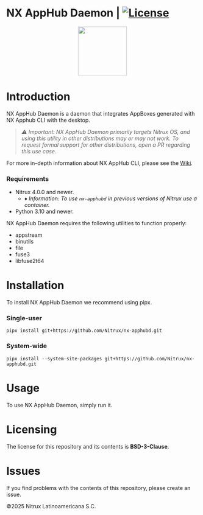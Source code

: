 # NX AppHub Daemon | [![License](https://img.shields.io/badge/License-BSD_3--Clause-blue.svg)](https://opensource.org/licenses/BSD-3-Clause)

<p align="center">
  <img width="128" height="128" src="https://raw.githubusercontent.com/Nitrux/luv-icon-theme/refs/heads/master/Luv/mimetypes/64/application-x-iso9660-appimage.svg">
</p>

# Introduction

NX AppHub Daemon is a daemon that integrates AppBoxes generated with NX Apphub CLI with the desktop.

> _⚠️ Important: NX AppHub Daemon primarily targets Nitrux OS, and using this utility in other distributions may or may not work. To request formal support for other distributions, open a PR regarding this use case._

For more in-depth information about NX AppHub CLI, please see the [Wiki](https://github.com/Nitrux/nx-apphub/wiki).

### Requirements

- Nitrux 4.0.0 and newer.
    - _♦ Information: To use `nx-apphubd` in previous versions of Nitrux use a container._
- Python 3.10 and newer.

NX AppHub Daemon requires the following utilities to function properly:

- appstream
- binutils
- file
- fuse3
- libfuse2t64

# Installation

To install NX AppHub Daemon we recommend using pipx.

### Single-user

```
pipx install git+https://github.com/Nitrux/nx-apphubd.git
```


### System-wide

```
pipx install --system-site-packages git+https://github.com/Nitrux/nx-apphubd.git
```

# Usage

To use NX AppHub Daemon, simply run it.


# Licensing

The license for this repository and its contents is **BSD-3-Clause**.

# Issues

If you find problems with the contents of this repository, please create an issue.

©2025 Nitrux Latinoamericana S.C.
